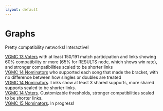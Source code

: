 ```yaml
---
layout: default
---
```


# Graphs

Pretty compatibility networks! Interactive!

[VGMC 13 Voters](./src/vgmc13/bracket.html) with at least 150/191 match participation and links showing 60% compatibility or more (65% for RESULTS node, which shows win rate), and stronger compatibilities scaled to be shorter links\
[VGMC 14 Nominators](./src/vgmc14/noms.html) who supported each song that made the bracket, with no difference between how singles or doubles are treated\
[VGMC 14 Nominators](./src/vgmc14/noms_contracted.html). Links show at least 3 shared supports, more shared supports scaled to be shorter links.\
[VGMC 14 Voters](./src/vgmc14/bracket.html). Customizable thresholds, stronger compatibilities scaled to be shorter links.\
[VGMC 15 Nominators](./src/vgmc15/noms.html). In progress!